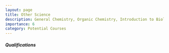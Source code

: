 ```yaml
---
layout: page
title: Other Science
description: General Chemistry, Organic Chemistry, Introduction to Biology
importance: 6
category: Potential Courses
---
```


##### Qualifications
